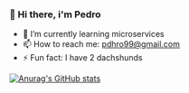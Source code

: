 ### 👋 Hi there, i'm Pedro  

- 🌱 I’m currently learning microservices
- 📫 How to reach me: pdhro99@gmail.com
- ⚡ Fun fact: I have 2 dachshunds  

<a href="https://github.com/rochaph">
    
![Anurag's GitHub stats](https://github-readme-stats.vercel.app/api?username=rochaph&show_icons=true&theme=midnight-purple)
  
<a/>

